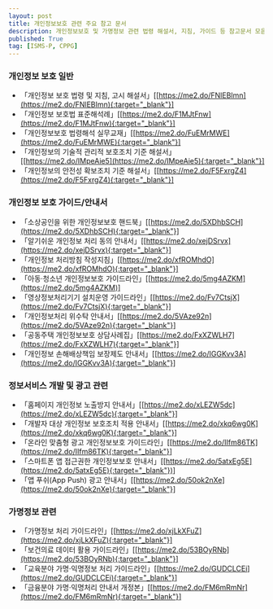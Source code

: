 ```yaml
---
layout: post
title: 개인정보보호 관련 주요 참고 문서
description: 개인정보보호 및 가명정보 관련 법령 해설서, 지침, 가이드 등 참고문서 모음
published: True
tag: [ISMS-P, CPPG]
---
```


### 개인정보 보호 일반
- 「개인정보 보호 법령 및 지침, 고시 해설서」[[https://me2.do/FNlEBImn](https://me2.do/FNlEBImn){:target="_blank"}]
- 「개인정보 보호법 표준해석례」[[https://me2.do/F1MJtFnw](https://me2.do/F1MJtFnw){:target="_blank"}]
- 「개인정보보호 법령해석 실무교재」[[https://me2.do/FuEMrMWE](https://me2.do/FuEMrMWE){:target="_blank"}]
- 「개인정보의 기술적 관리적 보호조치 기준 해설서」[[https://me2.do/IMpeAie5](https://me2.do/IMpeAie5){:target="_blank"}]
- 「개인정보의 안전성 확보조치 기준 해설서」[[https://me2.do/F5FxrgZ4](https://me2.do/F5FxrgZ4){:target="_blank"}]

### 개인정보 보호 가이드/안내서
- 「소상공인을 위한 개인정보보호 핸드북」[[https://me2.do/5XDhbSCH](https://me2.do/5XDhbSCH){:target="_blank"}]
- 「알기쉬운 개인정보 처리 동의 안내서」[[https://me2.do/xejDSrvx](https://me2.do/xejDSrvx){:target="_blank"}]
- 「개인정보 처리방침 작성지침」[[https://me2.do/xfROMhdO](https://me2.do/xfROMhdO){:target="_blank"}]
- 「아동·청소년 개인정보보호 가이드라인」[[https://me2.do/5mg4AZKM](https://me2.do/5mg4AZKM)]
- 「영상정보처리기기 설치운영 가이드라인」[[https://me2.do/Fv7CtsjX](https://me2.do/Fv7CtsjX){:target="_blank"}]
- 「개인정보처리 위수탁 안내서」[[https://me2.do/5VAze92n](https://me2.do/5VAze92n){:target="_blank"}]
- 「공동주택 개인정보보호 상담사례집」[[https://me2.do/FxXZWLH7](https://me2.do/FxXZWLH7){:target="_blank"}]
- 「개인정보 손해배상책임 보장제도 안내서」[[https://me2.do/IGGKvv3A](https://me2.do/IGGKvv3A){:target="_blank"}]



### 정보서비스 개발 및 광고 관련
- 「홈페이지 개인정보 노출방지 안내서」[[https://me2.do/xLEZW5dc](https://me2.do/xLEZW5dc){:target="_blank"}]
- 「개발자 대상 개인정보 보호조치 적용 안내서」[[https://me2.do/xkq6wg0K](https://me2.do/xkq6wg0K){:target="_blank"}]
- 「온라인 맞춤형 광고 개인정보보호 가이드라인」[[https://me2.do/IIfm86TK](https://me2.do/IIfm86TK){:target="_blank"}]
- 「스마트폰 앱 접근권한 개인정보보호 안내서」[[https://me2.do/5atxEg5E](https://me2.do/5atxEg5E){:target="_blank"})]
- 「앱 푸쉬(App Push) 광고 안내서」[[https://me2.do/50ok2nXe](https://me2.do/50ok2nXe){:target="_blank"}]

### 가명정보 관련
- 「가명정보 처리 가이드라인」[[https://me2.do/xjLkXFuZ](https://me2.do/xjLkXFuZ){:target="_blank"}]
- 「보건의료 데이터 활용 가이드라인」[[https://me2.do/53BOyRNb](https://me2.do/53BOyRNb){:target="_blank"}]
- 「교육분야 가명·익명정보 처리 가이드라인」[[https://me2.do/GUDCLCEi](https://me2.do/GUDCLCEi){:target="_blank"}]
- 「금융분야 가명·익명처리 안내서 개정본」[[https://me2.do/FM6mRmNr](https://me2.do/FM6mRmNr){:target="_blank"}]




<!-- 「https://www.pipc.go.kr/np/cop/bbs/selectBoardArticle.do?bbsId=BS217&mCode=D010030000&nttId=8208 -->




